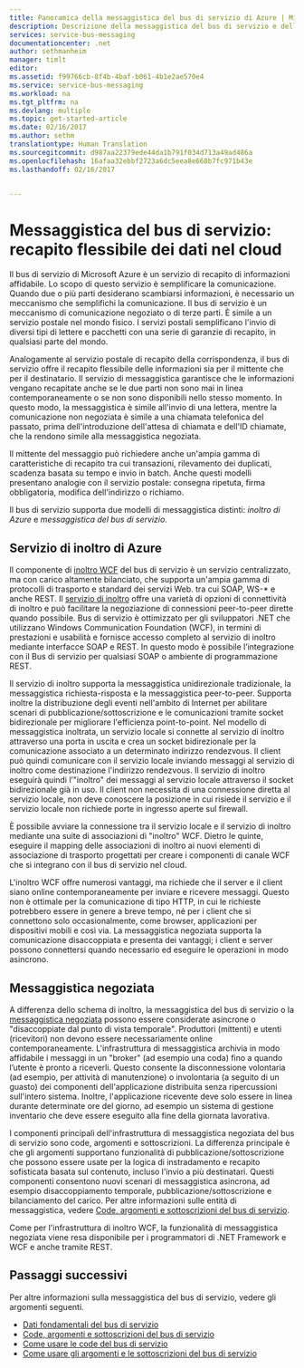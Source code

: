 ```yaml
---
title: Panoramica della messaggistica del bus di servizio di Azure | Microsoft Docs
description: Descrizione della messaggistica del bus di servizio e dell&quot;inoltro di Azure
services: service-bus-messaging
documentationcenter: .net
author: sethmanheim
manager: timlt
editor: 
ms.assetid: f99766cb-8f4b-4baf-b061-4b1e2ae570e4
ms.service: service-bus-messaging
ms.workload: na
ms.tgt_pltfrm: na
ms.devlang: multiple
ms.topic: get-started-article
ms.date: 02/16/2017
ms.author: sethm
translationtype: Human Translation
ms.sourcegitcommit: d987aa22379ede44da1b791f034d713a49ad486a
ms.openlocfilehash: 16afaa32ebbf2723a6dc5eea8e668b7fc971b43e
ms.lasthandoff: 02/16/2017


---
```

# <a name="service-bus-messaging-flexible-data-delivery-in-the-cloud"></a>Messaggistica del bus di servizio: recapito flessibile dei dati nel cloud
Il bus di servizio di Microsoft Azure è un servizio di recapito di informazioni affidabile. Lo scopo di questo servizio è semplificare la comunicazione. Quando due o più parti desiderano scambiarsi informazioni, è necessario un meccanismo che semplifichi la comunicazione. Il bus di servizio è un meccanismo di comunicazione negoziato o di terze parti. È simile a un servizio postale nel mondo fisico. I servizi postali semplificano l'invio di diversi tipi di lettere e pacchetti con una serie di garanzie di recapito, in qualsiasi parte del mondo.

Analogamente al servizio postale di recapito della corrispondenza, il bus di servizio offre il recapito flessibile delle informazioni sia per il mittente che per il destinatario. Il servizio di messaggistica garantisce che le informazioni vengano recapitate anche se le due parti non sono mai in linea contemporaneamente o se non sono disponibili nello stesso momento. In questo modo, la messaggistica è simile all'invio di una lettera, mentre la comunicazione non negoziata è simile a una chiamata telefonica del passato, prima dell'introduzione dell'attesa di chiamata e dell'ID chiamate, che la rendono simile alla messaggistica negoziata.

Il mittente del messaggio può richiedere anche un'ampia gamma di caratteristiche di recapito tra cui transazioni, rilevamento dei duplicati, scadenza basata su tempo e invio in batch. Anche questi modelli presentano analogie con il servizio postale: consegna ripetuta, firma obbligatoria, modifica dell'indirizzo o richiamo.

Il bus di servizio supporta due modelli di messaggistica distinti: *inoltro di Azure* e *messaggistica del bus di servizio*.

## <a name="azure-relay"></a>Servizio di inoltro di Azure
Il componente di [inoltro WCF](../service-bus-relay/service-bus-relay-overview.md) del bus di servizio è un servizio centralizzato, ma con carico altamente bilanciato, che supporta un'ampia gamma di protocolli di trasporto e standard dei servizi Web. tra cui SOAP, WS-* e anche REST. Il [servizio di inoltro](../service-bus-relay/service-bus-dotnet-how-to-use-relay.md) offre una varietà di opzioni di connettività di inoltro e può facilitare la negoziazione di connessioni peer-to-peer dirette quando possibile. Bus di servizio è ottimizzato per gli sviluppatori .NET che utilizzano Windows Communication Foundation (WCF), in termini di prestazioni e usabilità e fornisce accesso completo al servizio di inoltro mediante interfacce SOAP e REST. In questo modo è possibile l’integrazione con il Bus di servizio per qualsiasi SOAP o ambiente di programmazione REST.

Il servizio di inoltro supporta la messaggistica unidirezionale tradizionale, la messaggistica richiesta-risposta e la messaggistica peer-to-peer. Supporta inoltre la distribuzione degli eventi nell'ambito di Internet per abilitare scenari di pubblicazione/sottoscrizione e le comunicazioni tramite socket bidirezionale per migliorare l'efficienza point-to-point. Nel modello di messaggistica inoltrata, un servizio locale si connette al servizio di inoltro attraverso una porta in uscita e crea un socket bidirezionale per la comunicazione associato a un determinato indirizzo rendezvous. Il client può quindi comunicare con il servizio locale inviando messaggi al servizio di inoltro come destinazione l'indirizzo rendezvous. Il servizio di inoltro eseguirà quindi l’"inoltro" dei messaggi al servizio locale attraverso il socket bidirezionale già in uso. Il client non necessita di una connessione diretta al servizio locale, non deve conoscere la posizione in cui risiede il servizio e il servizio locale non richiede porte in ingresso aperte sul firewall.

È possibile avviare la connessione tra il servizio locale e il servizio di inoltro mediante una suite di associazioni di "inoltro" WCF. Dietro le quinte, eseguire il mapping delle associazioni di inoltro ai nuovi elementi di associazione di trasporto progettati per creare i componenti di canale WCF che si integrano con il bus di servizio nel cloud.

L'inoltro WCF offre numerosi vantaggi, ma richiede che il server e il client siano online contemporaneamente per inviare e ricevere messaggi. Questo non è ottimale per la comunicazione di tipo HTTP, in cui le richieste potrebbero essere in genere a breve tempo, né per i client che si connettono solo occasionalmente, come browser, applicazioni per dispositivi mobili e così via. La messaggistica negoziata supporta la comunicazione disaccoppiata e presenta dei vantaggi; i client e server possono connettersi quando necessario ed eseguire le operazioni in modo asincrono.

## <a name="brokered-messaging"></a>Messaggistica negoziata
A differenza dello schema di inoltro, la messaggistica del bus di servizio o la [messaggistica negoziata](service-bus-queues-topics-subscriptions.md) possono essere considerate asincrone o "disaccoppiate dal punto di vista temporale". Produttori (mittenti) e utenti (ricevitori) non devono essere necessariamente online contemporaneamente. L'infrastruttura di messaggistica archivia in modo affidabile i messaggi in un "broker" (ad esempio una coda) fino a quando l’utente è pronto a riceverli. Questo consente la disconnessione volontaria (ad esempio, per attività di manutenzione) o involontaria (a seguito di un guasto) dei componenti dell'applicazione distribuita senza ripercussioni sull'intero sistema. Inoltre, l'applicazione ricevente deve solo essere in linea durante determinate ore del giorno, ad esempio un sistema di gestione inventario che deve essere eseguito alla fine della giornata lavorativa.

I componenti principali dell'infrastruttura di messaggistica negoziata del bus di servizio sono code, argomenti e sottoscrizioni.  La differenza principale è che gli argomenti supportano funzionalità di pubblicazione/sottoscrizione che possono essere usate per la logica di instradamento e recapito sofisticata basata sul contenuto, incluso l'invio a più destinatari. Questi componenti consentono nuovi scenari di messaggistica asincrona, ad esempio disaccoppiamento temporale, pubblicazione/sottoscrizione e bilanciamento del carico. Per altre informazioni sulle entità di messaggistica, vedere [Code, argomenti e sottoscrizioni del bus di servizio](service-bus-queues-topics-subscriptions.md).

Come per l'infrastruttura di inoltro WCF, la funzionalità di messaggistica negoziata viene resa disponibile per i programmatori di .NET Framework e WCF e anche tramite REST.

## <a name="next-steps"></a>Passaggi successivi
Per altre informazioni sulla messaggistica del bus di servizio, vedere gli argomenti seguenti.

* [Dati fondamentali del bus di servizio](service-bus-fundamentals-hybrid-solutions.md)
* [Code, argomenti e sottoscrizioni del bus di servizio](service-bus-queues-topics-subscriptions.md)
* [Come usare le code del bus di servizio](service-bus-dotnet-get-started-with-queues.md)
* [Come usare gli argomenti e le sottoscrizioni del bus di servizio](service-bus-dotnet-how-to-use-topics-subscriptions.md)


